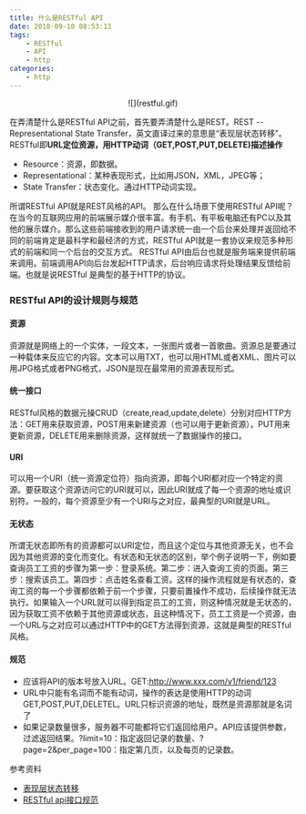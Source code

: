 ```yaml
---
title: 什么是RESTful API
date: 2018-09-10 08:53:13
tags:
    - RESTful
    - API
    - http
categories:
    - http
---
```

<center>![](restful.gif)</center>

在弄清楚什么是RESTful API之前，首先要弄清楚什么是REST。REST --  Representational State Transfer，英文直译过来的意思是“表现层状态转移”。RESTful即**URL定位资源，用HTTP动词（GET,POST,PUT,DELETE)描述操作**

*  Resource：资源，即数据。
* Representational：某种表现形式，比如用JSON，XML，JPEG等；
* State Transfer：状态变化。通过HTTP动词实现。

所谓RESTful API就是REST风格的API。 那么在什么场景下使用RESTful API呢？在当今的互联网应用的前端展示媒介很丰富。有手机、有平板电脑还有PC以及其他的展示媒介。那么这些前端接收到的用户请求统一由一个后台来处理并返回给不同的前端肯定是最科学和最经济的方式，RESTful API就是一套协议来规范多种形式的前端和同一个后台的交互方式。
RESTful API由后台也就是服务端来提供前端来调用。前端调用API向后台发起HTTP请求，后台响应请求将处理结果反馈给前端。也就是说RESTful 是典型的基于HTTP的协议。
### RESTful API的设计规则与规范
#### 资源
资源就是网络上的一个实体，一段文本，一张图片或者一首歌曲。资源总是要通过一种载体来反应它的内容。文本可以用TXT，也可以用HTML或者XML、图片可以用JPG格式或者PNG格式，JSON是现在最常用的资源表现形式。
#### 统一接口
RESTful风格的数据元操CRUD（create,read,update,delete）分别对应HTTP方法：GET用来获取资源，POST用来新建资源（也可以用于更新资源），PUT用来更新资源，DELETE用来删除资源，这样就统一了数据操作的接口。
#### URI
可以用一个URI（统一资源定位符）指向资源，即每个URI都对应一个特定的资源。要获取这个资源访问它的URI就可以，因此URI就成了每一个资源的地址或识别符。一般的，每个资源至少有一个URI与之对应，最典型的URI就是URL。
#### 无状态
所谓无状态即所有的资源都可以URI定位，而且这个定位与其他资源无关，也不会因为其他资源的变化而变化。有状态和无状态的区别，举个例子说明一下，例如要查询员工工资的步骤为第一步：登录系统。第二步：进入查询工资的页面。第三步：搜索该员工。第四步：点击姓名查看工资。这样的操作流程就是有状态的，查询工资的每一个步骤都依赖于前一个步骤，只要前置操作不成功，后续操作就无法执行。如果输入一个URL就可以得到指定员工的工资，则这种情况就是无状态的，因为获取工资不依赖于其他资源或状态，且这种情况下，员工工资是一个资源，由一个URL与之对应可以通过HTTP中的GET方法得到资源，这就是典型的RESTful风格。
#### 规范
* 应该将API的版本号放入URL。GET:http://www.xxx.com/v1/friend/123
* URL中只能有名词而不能有动词，操作的表达是使用HTTP的动词GET,POST,PUT,DELETEL。URL只标识资源的地址，既然是资源那就是名词了
* 如果记录数量很多，服务器不可能都将它们返回给用户。API应该提供参数，过滤返回结果。?limit=10：指定返回记录的数量、?page=2&per_page=100：指定第几页，以及每页的记录数。

参考资料
* [表现层状态转移](https://zh.wikipedia.org/wiki/表现层状态转换)
* [RESTful api接口规范](https://blog.csdn.net/u010622769/article/details/54341363)


